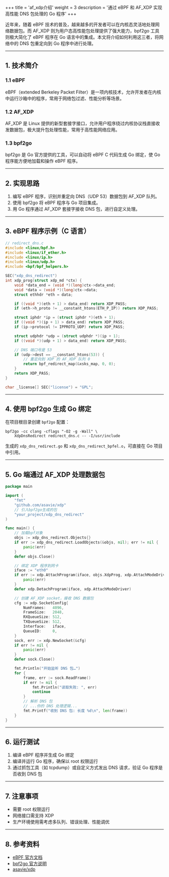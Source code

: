 +++
title = 'af_xdp介绍'
weight = 3
description = '通过 eBPF 和 AF_XDP 实现高性能 DNS 包处理的 Go 程序'
+++

近年来，随着 eBPF 技术的普及，越来越多的开发者可以在内核态灵活地处理网络数据包。而 AF_XDP 则为用户态高性能包处理提供了强大能力，bpf2go 工具则极大简化了 eBPF 程序在 Go 语言中的集成。本文将介绍如何利用这三者，将网络中的 DNS 包重定向到 Go 程序中进行处理。

---

## 1. 技术简介

### 1.1 eBPF

eBPF（extended Berkeley Packet Filter）是一项内核技术，允许开发者在内核中运行沙箱中的程序，常用于网络包过滤、性能分析等场景。

### 1.2 AF_XDP

AF_XDP 是 Linux 提供的新型套接字接口，允许用户程序绕过内核协议栈直接收发数据包，极大提升包处理性能，常用于高性能网络应用。

### 1.3 bpf2go

bpf2go 是 Go 官方提供的工具，可以自动将 eBPF C 代码生成 Go 绑定，使 Go 程序能方便地加载和操作 eBPF 程序。

---

## 2. 实现思路

1. 编写 eBPF 程序，识别并重定向 DNS（UDP 53）数据包到 AF_XDP 队列。
2. 使用 bpf2go 将 eBPF 程序与 Go 项目集成。
3. 用 Go 程序通过 AF_XDP 套接字接收 DNS 包，进行自定义处理。

---

## 3. eBPF 程序示例（C 语言）

```c
// redirect_dns.c
#include <linux/bpf.h>
#include <linux/if_ether.h>
#include <linux/ip.h>
#include <linux/udp.h>
#include <bpf/bpf_helpers.h>

SEC("xdp_dns_redirect")
int xdp_prog(struct xdp_md *ctx) {
    void *data_end = (void *)(long)ctx->data_end;
    void *data = (void *)(long)ctx->data;
    struct ethhdr *eth = data;

    if ((void *)(eth + 1) > data_end) return XDP_PASS;
    if (eth->h_proto != __constant_htons(ETH_P_IP)) return XDP_PASS;

    struct iphdr *ip = (struct iphdr *)(eth + 1);
    if ((void *)(ip + 1) > data_end) return XDP_PASS;
    if (ip->protocol != IPPROTO_UDP) return XDP_PASS;

    struct udphdr *udp = (struct udphdr *)(ip + 1);
    if ((void *)(udp + 1) > data_end) return XDP_PASS;

    // DNS 端口号是 53
    if (udp->dest == __constant_htons(53)) {
        // 重定向到 XDP 的 AF_XDP 队列 0
        return bpf_redirect_map(&xsks_map, 0, 0);
    }
    return XDP_PASS;
}

char _license[] SEC("license") = "GPL";
```

---

## 4. 使用 bpf2go 生成 Go 绑定

在项目根目录创建 `bpf2go` 配置：

```shell
bpf2go -cc clang -cflags "-O2 -g -Wall" \
    XdpDnsRedirect redirect_dns.c -- -I/usr/include
```

生成的 `xdp_dns_redirect.go` 和 `xdp_dns_redirect_bpfel.o`，可直接在 Go 项目中引用。

---

## 5. Go 端通过 AF_XDP 处理数据包

```go
package main

import (
    "fmt"
    "github.com/asavie/xdp"
    // 引入bpf2go生成的包
    "your_project/xdp_dns_redirect"
)

func main() {
    // 加载bpf对象
    objs := xdp_dns_redirect.Objects{}
    if err := xdp_dns_redirect.LoadObjects(&objs, nil); err != nil {
        panic(err)
    }
    defer objs.Close()

    // 绑定 XDP 程序到网卡
    iface := "eth0"
    if err := xdp.AttachProgram(iface, objs.XdpProg, xdp.AttachModeDriver); err != nil {
        panic(err)
    }
    defer xdp.DetachProgram(iface, xdp.AttachModeDriver)

    // 创建 AF_XDP socket，接收 DNS 数据包
    cfg := xdp.SocketConfig{
        NumFrames:   4096,
        FrameSize:   2048,
        RXQueueSize: 512,
        TXQueueSize: 512,
        Interface:   iface,
        QueueID:     0,
    }
    sock, err := xdp.NewSocket(&cfg)
    if err != nil {
        panic(err)
    }
    defer sock.Close()

    fmt.Println("开始监听 DNS 包…")
    for {
        frame, err := sock.ReadFrame()
        if err != nil {
            fmt.Println("读取失败: ", err)
            continue
        }
        // 解析 DNS 包
        // ...你的 DNS 处理逻辑...
        fmt.Printf("收到 DNS 包: 长度 %d\n", len(frame))
    }
}
```

---

## 6. 运行测试

1. 编译 eBPF 程序并生成 Go 绑定
2. 编译并运行 Go 程序，确保以 root 权限运行
3. 通过抓包工具（如 tcpdump）或自定义方式发出 DNS 请求，验证 Go 程序是否收到 DNS 包

---

## 7. 注意事项

- 需要 root 权限运行
- 网络接口需支持 XDP
- 生产环境使用需考虑多队列、错误处理、性能调优

---

## 8. 参考资料

- [eBPF 官方文档](https://ebpf.io/)
- [bpf2go 官方说明](https://pkg.go.dev/github.com/cilium/ebpf/cmd/bpf2go)
- [asavie/xdp](https://github.com/asavie/xdp)

